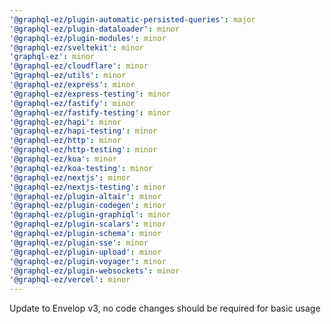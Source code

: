 ```yaml
---
'@graphql-ez/plugin-automatic-persisted-queries': major
'@graphql-ez/plugin-dataloader': minor
'@graphql-ez/plugin-modules': minor
'@graphql-ez/sveltekit': minor
'graphql-ez': minor
'@graphql-ez/cloudflare': minor
'@graphql-ez/utils': minor
'@graphql-ez/express': minor
'@graphql-ez/express-testing': minor
'@graphql-ez/fastify': minor
'@graphql-ez/fastify-testing': minor
'@graphql-ez/hapi': minor
'@graphql-ez/hapi-testing': minor
'@graphql-ez/http': minor
'@graphql-ez/http-testing': minor
'@graphql-ez/koa': minor
'@graphql-ez/koa-testing': minor
'@graphql-ez/nextjs': minor
'@graphql-ez/nextjs-testing': minor
'@graphql-ez/plugin-altair': minor
'@graphql-ez/plugin-codegen': minor
'@graphql-ez/plugin-graphiql': minor
'@graphql-ez/plugin-scalars': minor
'@graphql-ez/plugin-schema': minor
'@graphql-ez/plugin-sse': minor
'@graphql-ez/plugin-upload': minor
'@graphql-ez/plugin-voyager': minor
'@graphql-ez/plugin-websockets': minor
'@graphql-ez/vercel': minor
---
```


Update to Envelop v3, no code changes should be required for basic usage
